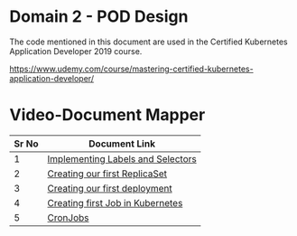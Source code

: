# Domain 2 - POD Design

The code mentioned in this document are used in the Certified Kubernetes Application Developer 2019 course.

https://www.udemy.com/course/mastering-certified-kubernetes-application-developer/


# Video-Document Mapper

| Sr No | Document Link |
| ------ | ------ |
| 1 | [Implementing Labels and Selectors][PlDa] |
| 2 | [Creating our first ReplicaSet][PlDb] |
| 3 | [Creating our first deployment][PlDc] 
| 4 | [Creating first Job in Kubernetes][PlDf] |
| 5 | [CronJobs][PlDg] |



   [PlDa]: <https://github.com/zealvora/certified-kubernetes-application-developer/blob/master/Domain%202%20-%20POD%20Design/labels.yaml>
   [PlDb]: <https://github.com/zealvora/certified-kubernetes-application-developer/blob/master/Domain%202%20-%20POD%20Design/replicaset.yaml>
   [PlDc]: <https://github.com/zealvora/certified-kubernetes-application-developer/blob/master/Domain%202%20-%20POD%20Design/deployment.yaml>
   [PlDf]: <https://github.com/zealvora/certified-kubernetes-application-developer/blob/master/Domain%202%20-%20POD%20Design/jobs.yaml>
   [PlDg]: <https://github.com/zealvora/certified-kubernetes-application-developer/blob/master/Domain%202%20-%20POD%20Design/cronjob.yaml>
